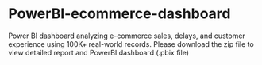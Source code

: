 # PowerBI-ecommerce-dashboard
Power BI dashboard analyzing e-commerce sales, delays, and customer experience using 100K+ real-world records. Please download the zip file to view detailed report and PowerBI dashboard (.pbix file)
